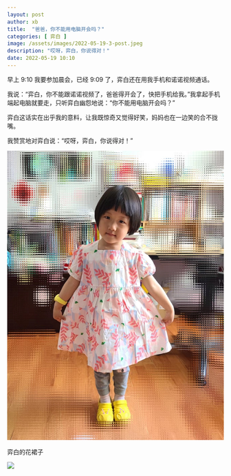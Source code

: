 ```yaml
---
layout: post
author: xb
title:  "爸爸，你不能用电脑开会吗？"
categories: [ 弈白 ]
image: /assets/images/2022-05-19-3-post.jpeg
description: "哎呀，弈白，你说得对！"
date: 2022-05-19 10:10
---
```



早上 9:10 我要参加晨会，已经 9:09 了，弈白还在用我手机和诺诺视频通话。

我说：“弈白，你不能跟诺诺视频了，爸爸得开会了，快把手机给我。”我拿起手机端起电脑就要走，只听弈白幽怨地说：“你不能用电脑开会吗？”

弈白这话实在出乎我的意料，让我既惊奇又觉得好笑，妈妈也在一边笑的合不拢嘴。

我赞赏地对弈白说：“哎呀，弈白，你说得对！”

<div class="img">
   <img src="/assets/images/2022-05-19-3.jpeg">
   <p>弈白的花裙子</p>
</div>

<img src="https://typora-1259024198.cos.ap-beijing.myqcloud.com/fog-img/2022-05-19-3.jpeg">